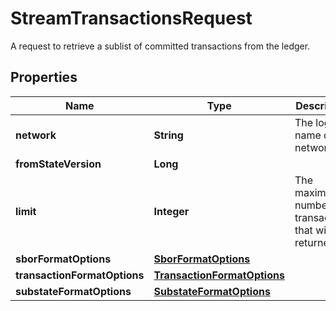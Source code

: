 

# StreamTransactionsRequest

A request to retrieve a sublist of committed transactions from the ledger. 

## Properties

| Name | Type | Description | Notes |
|------------ | ------------- | ------------- | -------------|
|**network** | **String** | The logical name of the network |  |
|**fromStateVersion** | **Long** |  |  |
|**limit** | **Integer** | The maximum number of transactions that will be returned. |  |
|**sborFormatOptions** | [**SborFormatOptions**](SborFormatOptions.md) |  |  [optional] |
|**transactionFormatOptions** | [**TransactionFormatOptions**](TransactionFormatOptions.md) |  |  [optional] |
|**substateFormatOptions** | [**SubstateFormatOptions**](SubstateFormatOptions.md) |  |  [optional] |



